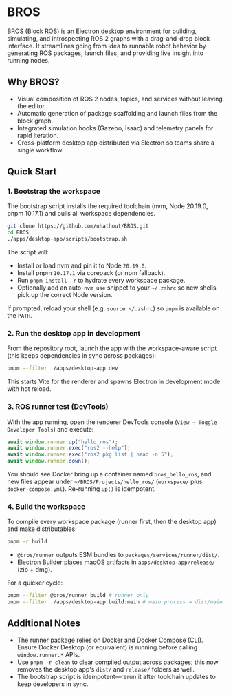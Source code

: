 # BROS

BROS (Block ROS) is an Electron desktop environment for building, simulating, and introspecting ROS 2 graphs with a drag-and-drop block interface. It streamlines going from idea to runnable robot behavior by generating ROS packages, launch files, and providing live insight into running nodes.

## Why BROS?
- Visual composition of ROS 2 nodes, topics, and services without leaving the editor.
- Automatic generation of package scaffolding and launch files from the block graph.
- Integrated simulation hooks (Gazebo, Isaac) and telemetry panels for rapid iteration.
- Cross-platform desktop app distributed via Electron so teams share a single workflow.

## Quick Start

### 1. Bootstrap the workspace

The bootstrap script installs the required toolchain (nvm, Node 20.19.0, pnpm 10.17.1) and pulls all workspace dependencies.

```bash
git clone https://github.com/nhathout/BROS.git
cd BROS
./apps/desktop-app/scripts/bootstrap.sh
```

The script will:
- Install or load nvm and pin it to Node `20.19.0`.
- Install pnpm `10.17.1` via corepack (or npm fallback).
- Run `pnpm install -r` to hydrate every workspace package.
- Optionally add an auto-`nvm use` snippet to your `~/.zshrc` so new shells pick up the correct Node version.

If prompted, reload your shell (e.g. `source ~/.zshrc`) so `pnpm` is available on the `PATH`.

### 2. Run the desktop app in development

From the repository root, launch the app with the workspace-aware script (this keeps dependencies in sync across packages):

```bash
pnpm --filter ./apps/desktop-app dev
```

This starts Vite for the renderer and spawns Electron in development mode with hot reload.

### 3. ROS runner test (DevTools)

With the app running, open the renderer DevTools console (`View → Toggle Developer Tools`) and execute:

```js
await window.runner.up("hello_ros");
await window.runner.exec("ros2 --help");
await window.runner.exec("ros2 pkg list | head -n 5");
await window.runner.down();
```

You should see Docker bring up a container named `bros_hello_ros`, and new files appear under `~/BROS/Projects/hello_ros/` (`workspace/` plus `docker-compose.yml`). Re-running `up()` is idempotent.

### 4. Build the workspace

To compile every workspace package (runner first, then the desktop app) and make distributables:

```bash
pnpm -r build
```

- `@bros/runner` outputs ESM bundles to `packages/services/runner/dist/`.
- Electron Builder places macOS artifacts in `apps/desktop-app/release/` (zip + dmg). 

For a quicker cycle:

```bash
pnpm --filter @bros/runner build # runner only
pnpm --filter ./apps/desktop-app build:main # main process → dist/main.js
```

## Additional Notes
- The runner package relies on Docker and Docker Compose (CLI). Ensure Docker Desktop (or equivalent) is running before calling `window.runner.*` APIs.
- Use `pnpm -r clean` to clear compiled output across packages; this now removes the desktop app's `dist/` and `release/` folders as well.
- The bootstrap script is idempotent—rerun it after toolchain updates to keep developers in sync.